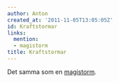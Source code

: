 ```yaml
---
author: Anton
created_at: '2011-11-05T13:05:05Z'
id: Kraftstormar
links:
  mention:
  - magistorm
title: Kraftstormar
---
```


Det samma som en [magistorm].

  [magistorm]: magistorm

